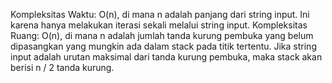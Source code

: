 Kompleksitas Waktu: O(n), di mana n adalah panjang dari string input. Ini karena hanya melakukan iterasi sekali melalui string input.
Kompleksitas Ruang: O(n), di mana n adalah jumlah tanda kurung pembuka yang belum dipasangkan yang mungkin ada dalam stack pada titik tertentu. Jika string input adalah urutan maksimal dari tanda kurung pembuka, maka stack akan berisi n / 2 tanda kurung.
